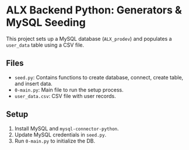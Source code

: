 # ALX Backend Python: Generators & MySQL Seeding

This project sets up a MySQL database (`ALX_prodev`) and populates a `user_data` table using a CSV file.

## Files
- `seed.py`: Contains functions to create database, connect, create table, and insert data.
- `0-main.py`: Main file to run the setup process.
- `user_data.csv`: CSV file with user records.

## Setup
1. Install MySQL and `mysql-connector-python`.
2. Update MySQL credentials in `seed.py`.
3. Run `0-main.py` to initialize the DB.
